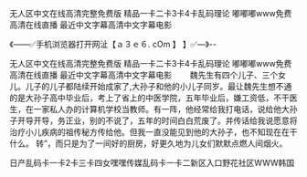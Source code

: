 无人区中文在线高清完整免费版
精品一卡二卡3卡4卡乱码理论
嘟嘟嘟www免费高清在线直播
最近中文字幕高清中文字幕电影


《——✅手机浏览器打开网沚【ａ３ｅ６. cOm 】 】✅—》--

无人区中文在线高清完整免费版
精品一卡二卡3卡4卡乱码理论
嘟嘟嘟www免费高清在线直播
最近中文字幕高清中文字幕电影
　　魏先生有四个儿子、三个女儿。儿子的儿子都陆续开始成家了,大孙子和他的小儿子同岁。最让魏先生想不通的是大孙子高中毕业后，考上了省上的中医学院，五年毕业后，嫌工资低，不干医生，在一家私人办的计算机学校当教师。有一阵，他经常给我打电话，说给他大孙子开导开导，务正业，别的不说了，五年的时间白白荒废了。并传话给我说愿意将治疗小儿疾病的祖传秘方传给他。但我一直没能见到他的大孙子，也不知现在在干什么。
转”，而只是为了一间好的厨房，好更久地为儿女们默默点燃人间烟火。





日产乱码卡一卡2卡三卡四女嘿嘿传媒乱码卡一卡二新区入口野花社区WWW韩国
